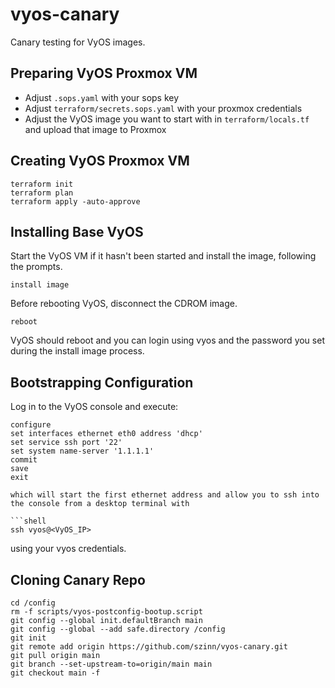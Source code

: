 # vyos-canary

Canary testing for VyOS images.

## Preparing VyOS Proxmox VM

* Adjust `.sops.yaml` with your sops key
* Adjust `terraform/secrets.sops.yaml` with your proxmox credentials
* Adjust the VyOS image you want to start with in `terraform/locals.tf` and upload that image to Proxmox

## Creating VyOS Proxmox VM

```shell
terraform init
terraform plan
terraform apply -auto-approve
```

## Installing Base VyOS

Start the VyOS VM if it hasn't been started and install the image, following the prompts.

```shell
install image
```

Before rebooting VyOS, disconnect the CDROM image.

```shell
reboot
```

VyOS should reboot and you can login using vyos and the password you set during the install image process.

## Bootstrapping Configuration

Log in to the VyOS console and execute:

```shell
configure
set interfaces ethernet eth0 address 'dhcp'
set service ssh port '22'
set system name-server '1.1.1.1'
commit
save
exit

which will start the first ethernet address and allow you to ssh into the console from a desktop terminal with

```shell
ssh vyos@<VyOS_IP>
```

using your vyos credentials.

## Cloning Canary Repo

```shell
cd /config
rm -f scripts/vyos-postconfig-bootup.script
git config --global init.defaultBranch main
git config --global --add safe.directory /config
git init
git remote add origin https://github.com/szinn/vyos-canary.git
git pull origin main
git branch --set-upstream-to=origin/main main
git checkout main -f
```
